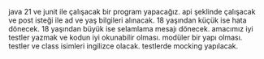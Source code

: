 java 21 ve junit ile çalışacak bir program yapacağız.
api şeklinde çalışacak ve post isteği ile ad ve yaş bilgileri alınacak.
18 yaşından küçük ise hata dönecek.
18 yaşından büyük ise selamlama mesajı dönecek.
amacımız iyi testler yazmak ve kodun iyi okunabilir olması. modüler bir yapı olması.
testler ve class isimleri ingilizce olacak.
testlerde mocking yapılacak.
